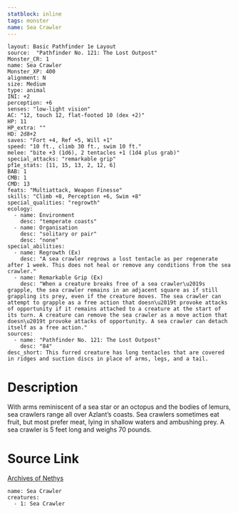 ```yaml
---
statblock: inline
tags: monster
name: Sea Crawler
---
```

```statblock
layout: Basic Pathfinder 1e Layout
source:  "Pathfinder No. 121: The Lost Outpost"
Monster_CR: 1
name: Sea Crawler
Monster_XP: 400
alignment: N
size: Medium
type: animal
INI: +2
perception: +6
senses: "low-light vision"
AC: "12, touch 12, flat-footed 10 (dex +2)"
HP: 11
HP_extra: ""
HD: 2d8+2
saves: "Fort +4, Ref +5, Will +1"
speed: "10 ft., climb 30 ft., swim 10 ft."
melee: "bite +3 (1d6), 2 tentacles +1 (1d4 plus grab)"
special_attacks: "remarkable grip"
pf1e_stats: [11, 15, 13, 2, 12, 6]
BAB: 1
CMB: 1
CMD: 13
feats: "Multiattack, Weapon Finesse"
skills: "Climb +8, Perception +6, Swim +8"
special_qualities: "regrowth"
ecology:
  - name: Environment
    desc: "temperate coasts"
  - name: Organisation
    desc: "solitary or pair"
    desc: "none"
special_abilities:
  - name: Regrowth (Ex)
    desc: "A sea crawler regrows a lost tentacle as per regenerate after 1 week. This does not heal or remove any conditions from the sea crawler."
  - name: Remarkable Grip (Ex)
    desc: "When a creature breaks free of a sea crawler\u2019s grapple, the sea crawler remains in an adjacent square as if still grappling its prey, even if the creature moves. The sea crawler can attempt to grapple as a free action that doesn\u2019t provoke attacks of opportunity if it remains attached to a creature at the start of its turn. A creature can remove the sea crawler as a move action that doesn\u2019t provoke attacks of opportunity. A sea crawler can detach itself as a free action."
sources:
  - name: "Pathfinder No. 121: The Lost Outpost"
    desc: "84"
desc_short: This furred creature has long tentacles that are covered in ridges and suction discs in place of arms, legs, and a tail.
```
# Description
With arms reminiscent of a sea star or an octopus and the bodies of lemurs, sea crawlers range all over Azlant’s coasts. Sea crawlers sometimes eat fruit, but most prefer meat, lying in shallow waters and ambushing prey. A sea crawler is 5 feet long and weighs 70 pounds.
# Source Link
[Archives of Nethys](https://aonprd.com/MonsterDisplay.aspx?ItemName=Sea%20Crawler)
```encounter-table
name: Sea Crawler
creatures:
  - 1: Sea Crawler
```
